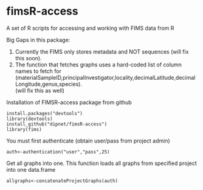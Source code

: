 # fimsR-access
A set of R scripts for accessing and working with FIMS data from R

Big Gaps in this package:
1) Currently the FIMS only stores metadata and NOT sequences (will fix this soon).  
2) The function that fetches graphs uses a hard-coded list of column
names to fetch for (materialSampleID,principalInvestigator,locality,decimalLatitude,decimalLongitude,genus,species).  
(will fix this as well)

Installation of FIMSR-access package from github
```
install.packages("devtools")
library(devtools)
install_github("dipnet/fimsR-access")
library(fims)
```

You must first authenticate (obtain user/pass from project admin)
```
auth<-authentication("user","pass",25)
```

Get all graphs into one.  This function loads all graphs from specified
project into one data.frame
```
allgraphs<-concatenateProjectGraphs(auth)
```




 
